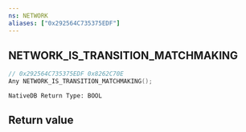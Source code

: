 ```yaml
---
ns: NETWORK
aliases: ["0x292564C735375EDF"]
---
```

## NETWORK_IS_TRANSITION_MATCHMAKING

```c
// 0x292564C735375EDF 0x8262C70E
Any NETWORK_IS_TRANSITION_MATCHMAKING();
```

```
NativeDB Return Type: BOOL
```

## Return value
